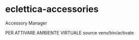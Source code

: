 # eclettica-accessories
Accessory Manager

PER ATTIVARE AMBIENTE VIRTUALE 
source venv/bin/activate
